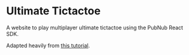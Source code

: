 # Ultimate Tictactoe

A website to play multiplayer ultimate tictactoe using the PubNub React SDK.

Adapted heavily from [this tutorial](https://www.pubnub.com/blog/build-a-multiplayer-tic-tac-toe-game-in-react/).
